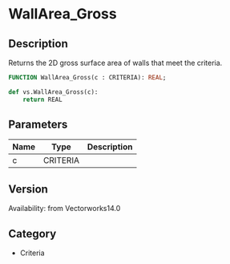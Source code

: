 # WallArea_Gross

## Description
Returns the 2D gross surface area of walls that meet the criteria.

```pascal
FUNCTION WallArea_Gross(c : CRITERIA): REAL;
```

```python
def vs.WallArea_Gross(c):
    return REAL
```

## Parameters
|Name|Type|Description|
|---|---|---|
|c|CRITERIA|   |

## Version
Availability: from Vectorworks14.0

## Category
* Criteria

